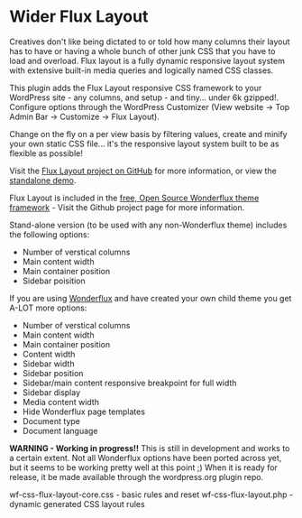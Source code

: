 # Wider Flux Layout
Creatives don't like being dictated to or told how many columns their layout has to have or having a whole bunch of other junk CSS that you have to load and overload. Flux layout is a fully dynamic responsive layout system with extensive built-in media queries and logically named CSS classes.

This plugin adds the Flux Layout responsive CSS framework to your WordPress site - any columns, and setup - and tiny... under 6k gzipped!. Configure options through the WordPress Customizer (View website -> Top Admin Bar -> Customize -> Flux Layout).

Change on the fly on a per view basis by filtering values, create and minify your own static CSS file... it's the responsive layout system built to be as flexible as possible!

Visit the [Flux Layout project on GitHub](https://github.com/Jonnyauk/flux-layout) for more information, or view the [standalone demo](http://fluxlayout.com).

Flux Layout is included in the [free, Open Source Wonderflux theme framework](https://github.com/Jonnyauk/Wonderflux) - Visit the Github project page for more information.

Stand-alone version (to be used with any non-Wonderflux theme) includes the following options:
* Number of verstical columns
* Main content width
* Main container position
* Sidebar poisition

If you are using [Wonderflux](http://wonderflux.com) and have created your own child theme you get A-LOT more options:
* Number of verstical columns
* Main content width
* Main container position
* Content width
* Sidebar width
* Sidebar position
* Sidebar/main content responsive breakpoint for full width
* Sidebar display
* Media content width
* Hide Wonderflux page templates
* Document type
* Document language

**WARNING - Working in progress!!** This is still in development and works to a certain extent. Not all Wonderflux options have been ported across yet, but it seems to be working pretty well at this point ;) When it is ready for release, it be made available through the wordpress.org plugin repo.

wf-css-flux-layout-core.css - basic rules and reset
wf-css-flux-layout.php - dynamic generated CSS layout rules